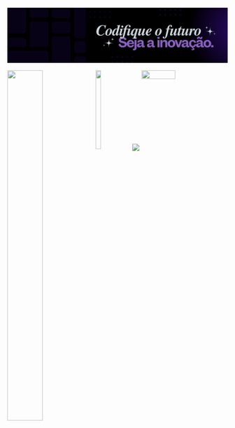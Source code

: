 ![banner)](banner.png)<br>

<img src="https://nirzak-streak-stats.vercel.app/?user=GuilhermeDBeitum&theme=midnight-purple&hide_border=true" width="40%" height="800px" align="left">

<img src="https://github-readme-stats.vercel.app/api/top-langs/?username=GuilhermeDBeitum&theme=midnight-purple&hide_border=true&include_all_commits=false&count_private=false&layout=compact" width="39%" height="50%" align="right"> 

<img  src="https://github-profile-trophy.vercel.app/?username=GuilhermeDBeitum&row=2&column=1&margin-w=0&margin-h=0&theme=radical&title=MultiLanguage" width="16%" height="180px">
<img src="https://readme-typing-svg.demolab.com?font=Fira+Code&weight=200&pause=1000&color=C799FF&width=300&lines=Welcome+to+my+Github!+" align="center">

